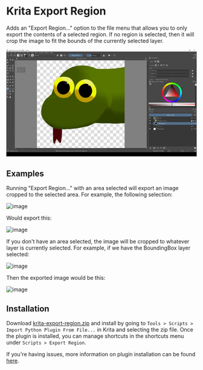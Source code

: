 # Krita Export Region
Adds an "Export Region..." option to the file menu that allows you to only export the contents of a selected region. If no region is selected, then it will crop the image to fit the bounds of the currently selected layer.

![image](resources/ExportRegionDemo.gif)

## Examples
Running "Export Region..." with an area selected will export an image cropped to the selected area. For example, the following selection:

![image](./resources/face-selected.PNG)

Would export this:

![image](./resources/face-region.png)

If you don't have an area selected, the image will be cropped to whatever layer is currently selected. For example, if we have the BoundingBox layer selected:

![image](./resources/face-no-selection.PNG)

Then the exported image would be this:

![image](./resources/box-region.png)

## Installation

Download [krita-export-region.zip](http://github.com/ollyisonit/krita-export-region/releases/latest/download/krita-export-region.zip) and install by going to `Tools > Scripts > Import Python Plugin From File...` in Krita and selecting the zip file. Once the plugin is installed, you can manage shortcuts in the shortcuts menu under `Scripts > Export Region`. 

If you're having issues, more information on plugin installation can be found [here](https://docs.krita.org/en/user_manual/python_scripting/install_custom_python_plugin.html).
